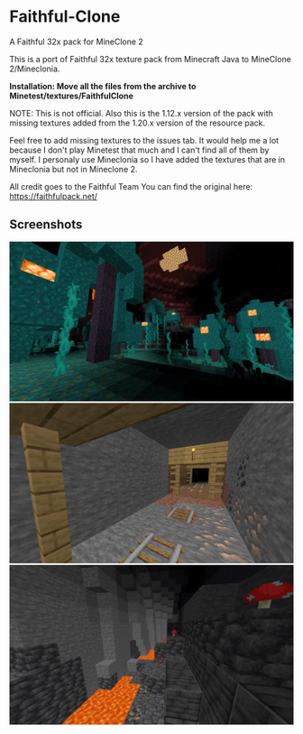 # Faithful-Clone

A Faithful 32x pack for MineClone 2

This is a port of Faithful 32x texture pack from Minecraft Java to MineClone 2/Mineclonia.

**Installation: Move all the files from the archive to Minetest/textures/FaithfulClone**

NOTE: This is not official. Also this is the 1.12.x version of the pack with missing textures added from the 1.20.x version of the resource pack.

Feel free to add missing textures to the issues tab. It would help me a lot because I don't play Minetest that much and I can't find all of them by myself.
I personaly use Mineclonia so I have added the textures that are in Mineclonia but not in Mineclone 2.

All credit goes to the Faithful Team You can find the original here: https://faithfulpack.net/

## Screenshots
![Screenshot](https://github.com/Zormein/Faithful-Clone/raw/main/Files/screenshot.png)
![Screenshot](https://github.com/Zormein/Faithful-Clone/raw/main/Files/screenshot1.png)
![Screenshot](https://github.com/Zormein/Faithful-Clone/raw/main/Files/screenshot2.png)
